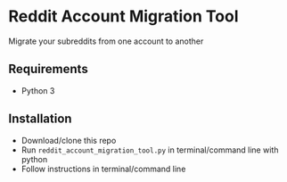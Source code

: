 # Reddit Account Migration Tool

Migrate your subreddits from one account to another

## Requirements
* Python 3

## Installation
* Download/clone this repo
* Run `reddit_account_migration_tool.py` in terminal/command line with python
* Follow instructions in terminal/command line